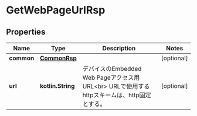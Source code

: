 
# GetWebPageUrlRsp

## Properties
Name | Type | Description | Notes
------------ | ------------- | ------------- | -------------
**common** | [**CommonRsp**](CommonRsp.md) |  |  [optional]
**url** | **kotlin.String** | デバイスのEmbedded Web Pageアクセス用URL&lt;br&gt; URLで使用するhttpスキームは、http固定とする。 |  [optional]



